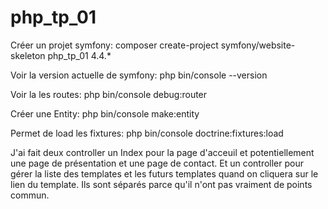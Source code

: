 # php_tp_01

Créer un projet symfony:
    composer create-project symfony/website-skeleton php_tp_01 4.4.*

Voir la version actuelle de symfony:
    php bin/console --version

Voir la les routes:
    php bin/console debug:router

Créer une Entity: 
    php bin/console make:entity

Permet de load les fixtures:
    php bin/console doctrine:fixtures:load

J'ai fait deux controller un Index pour la page d'acceuil et potentiellement une page de présentation et une page de contact.
Et un controller pour gérer la liste des templates et les futurs templates quand on cliquera sur le lien du template.
Ils sont séparés parce qu'il n'ont pas vraiment de points commun.
